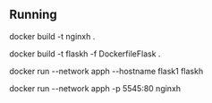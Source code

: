 ## Running 

docker build -t nginxh .

docker build -t flaskh -f DockerfileFlask . 

docker run --network apph --hostname flask1 flaskh

docker run --network apph -p 5545:80 nginxh


